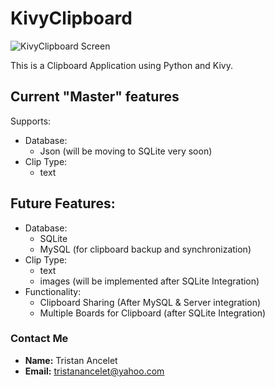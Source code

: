 # KivyClipboard

![KivyClipboard Screen](Files/KivyClipboard%20Screen.png)

This is a Clipboard Application using Python and Kivy. 


## Current "Master" features
Supports:
- Database:
  - Json (will be moving to SQLite very soon)
- Clip Type:
  - text

## Future Features:
-   Database: 
    -   SQLite
    -   MySQL (for clipboard backup and synchronization)
-   Clip Type:
    -   text
    -   images (will be implemented after SQLite Integration)
-   Functionality:
    -   Clipboard Sharing (After MySQL & Server integration)
    -   Multiple Boards for Clipboard (after SQLite Integration)
  

### Contact Me
-   **Name:** Tristan Ancelet
-   **Email:** tristanancelet@yahoo.com